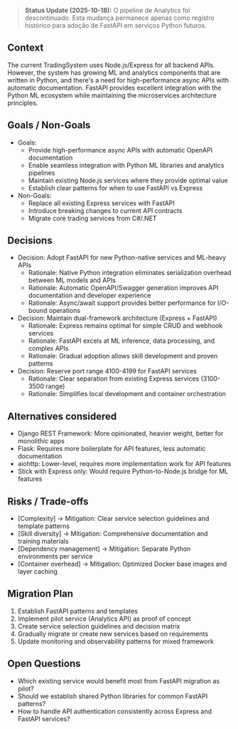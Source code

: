 > **Status Update (2025-10-18):** O pipeline de Analytics foi descontinuado. Esta mudança permanece apenas como registro histórico para adoção de FastAPI em serviços Python futuros.

## Context
The current TradingSystem uses Node.js/Express for all backend APIs. However, the system has growing ML and analytics components that are written in Python, and there's a need for high-performance async APIs with automatic documentation. FastAPI provides excellent integration with the Python ML ecosystem while maintaining the microservices architecture principles.

## Goals / Non-Goals
- Goals: 
  - Provide high-performance async APIs with automatic OpenAPI documentation
  - Enable seamless integration with Python ML libraries and analytics pipelines
  - Maintain existing Node.js services where they provide optimal value
  - Establish clear patterns for when to use FastAPI vs Express
- Non-Goals:
  - Replace all existing Express services with FastAPI
  - Introduce breaking changes to current API contracts
  - Migrate core trading services from C#/.NET

## Decisions
- Decision: Adopt FastAPI for new Python-native services and ML-heavy APIs
  - Rationale: Native Python integration eliminates serialization overhead between ML models and APIs
  - Rationale: Automatic OpenAPI/Swagger generation improves API documentation and developer experience
  - Rationale: Async/await support provides better performance for I/O-bound operations
- Decision: Maintain dual-framework architecture (Express + FastAPI)
  - Rationale: Express remains optimal for simple CRUD and webhook services
  - Rationale: FastAPI excels at ML inference, data processing, and complex APIs
  - Rationale: Gradual adoption allows skill development and proven patterns
- Decision: Reserve port range 4100-4199 for FastAPI services
  - Rationale: Clear separation from existing Express services (3100-3500 range)
  - Rationale: Simplifies local development and container orchestration

## Alternatives considered
- Django REST Framework: More opinionated, heavier weight, better for monolithic apps
- Flask: Requires more boilerplate for API features, less automatic documentation
- aiohttp: Lower-level, requires more implementation work for API features
- Stick with Express only: Would require Python-to-Node.js bridge for ML features

## Risks / Trade-offs
- [Complexity] → Mitigation: Clear service selection guidelines and template patterns
- [Skill diversity] → Mitigation: Comprehensive documentation and training materials
- [Dependency management] → Mitigation: Separate Python environments per service
- [Container overhead] → Mitigation: Optimized Docker base images and layer caching

## Migration Plan
1. Establish FastAPI patterns and templates
2. Implement pilot service (Analytics API) as proof of concept
3. Create service selection guidelines and decision matrix
4. Gradually migrate or create new services based on requirements
5. Update monitoring and observability patterns for mixed framework

## Open Questions
- Which existing service would benefit most from FastAPI migration as pilot?
- Should we establish shared Python libraries for common FastAPI patterns?
- How to handle API authentication consistently across Express and FastAPI services?
